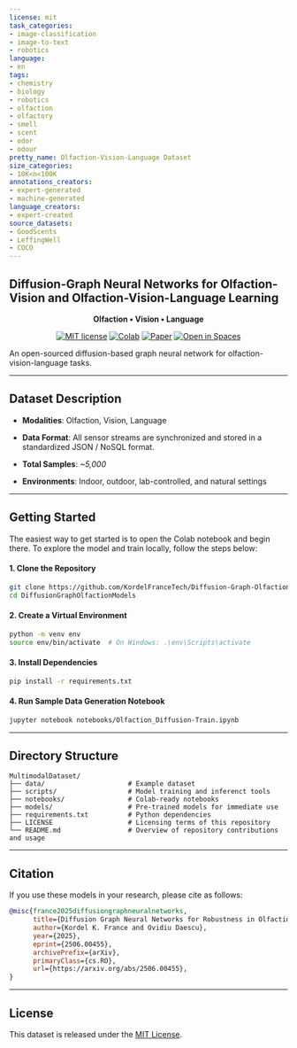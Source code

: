```yaml
---
license: mit
task_categories:
- image-classification
- image-to-text
- robotics
language:
- en
tags:
- chemistry
- biology
- robotics
- olfaction
- olfactory
- smell
- scent
- odor
- odour
pretty_name: Olfaction-Vision-Language Dataset
size_categories:
- 10K<n<100K
annotations_creators:
- expert-generated
- machine-generated
language_creators:
- expert-created
source_datasets:
- GoodScents
- LeffingWell
- COCO
---
```

Diffusion-Graph Neural Networks for Olfaction-Vision and Olfaction-Vision-Language Learning
----

<div align="center">

**Olfaction • Vision • Language**


[![MIT license](https://img.shields.io/badge/License-MIT-blue.svg)](#license)
[![Colab](https://img.shields.io/badge/Run%20in-Colab-yellow?logo=google-colab)](https://colab.research.google.com/drive/1z-ITTEfVtMMbfbN50u2AfQhzvuYkrRn7?usp=sharing)
[![Paper](https://img.shields.io/badge/Research-Paper-red)](https://arxiv.org/abs/2506.00455)
[![Open in Spaces](https://huggingface.co/datasets/huggingface/badges/resolve/main/open-in-hf-spaces-sm.svg)](https://huggingface.co/spaces)

</div>


An open-sourced diffusion-based graph neural network for olfaction-vision-language tasks.

---

## Dataset Description

- **Modalities**: Olfaction, Vision, Language

- **Data Format**:
  All sensor streams are synchronized and stored in a standardized JSON / NoSQL format.

- **Total Samples**: _~5,000_
- **Environments**: Indoor, outdoor, lab-controlled, and natural settings

---

## Getting Started

The easiest way to get started is to open the Colab notebook and begin there.
To explore the model and train locally, follow the steps below:

#### 1. Clone the Repository

```bash
git clone https://github.com/KordelFranceTech/Diffusion-Graph-Olfaction-Models.git
cd DiffusionGraphOlfactionModels
````

#### 2. Create a Virtual Environment

```bash
python -m venv env
source env/bin/activate  # On Windows: .\env\Scripts\activate
```

#### 3. Install Dependencies

```bash
pip install -r requirements.txt
```

#### 4. Run Sample Data Generation Notebook

```bash
jupyter notebook notebooks/Olfaction_Diffusion-Train.ipynb
```

---

## Directory Structure

```text
MultimodalDataset/
├── data/                     # Example dataset
├── scripts/                  # Model training and inferenct tools
├── notebooks/                # Colab-ready notebooks
├── models/                   # Pre-trained models for immediate use
├── requirements.txt          # Python dependencies
├── LICENSE                   # Licensing terms of this repository
└── README.md                 # Overview of repository contributions and usage
```

---

## Citation

If you use these models in your research, please cite as follows:

```bibtex
@misc{france2025diffusiongraphneuralnetworks,
      title={Diffusion Graph Neural Networks for Robustness in Olfaction Sensors and Datasets}, 
      author={Kordel K. France and Ovidiu Daescu},
      year={2025},
      eprint={2506.00455},
      archivePrefix={arXiv},
      primaryClass={cs.RO},
      url={https://arxiv.org/abs/2506.00455}, 
}
```

---


## License

This dataset is released under the [MIT License](https://opensource.org/license/mit).
